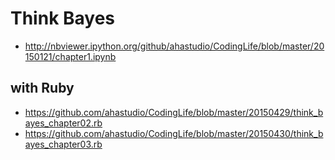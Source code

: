 Think Bayes
===========

- http://nbviewer.ipython.org/github/ahastudio/CodingLife/blob/master/20150121/chapter1.ipynb

with Ruby
---------
- https://github.com/ahastudio/CodingLife/blob/master/20150429/think_bayes_chapter02.rb
- https://github.com/ahastudio/CodingLife/blob/master/20150430/think_bayes_chapter03.rb
